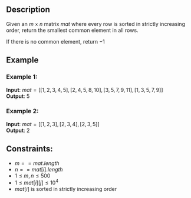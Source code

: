 ## Description
Given an $m \times n$ matrix $mat$ where every row is sorted in strictly increasing order, return the smallest common element in all rows.

If there is no common element, return $-1$

## Example
### Example 1:
**Input**: $mat = [[1,2,3,4,5],[2,4,5,8,10],[3,5,7,9,11],[1,3,5,7,9]]$  
**Output**: $5$

### Example 2:
**Input**: $mat = [[1,2,3],[2,3,4],[2,3,5]]$  
**Output**: $2$
 
## Constraints:
- $m == mat.length$
- $n == mat[i].length$
- $1 \leq m, n \leq 500$
- $1 \leq mat[i][j] \leq 10^4$
- $mat[i]$ is sorted in strictly increasing order